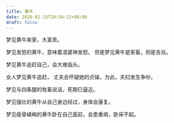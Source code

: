```yaml
---
title: 黄牛
date: 2020-02-15T20:54:12+08:00
draft: false
---
```


梦见黄牛来家，大富贵。


梦见发怒的黄牛，意味着湿婆神发怒。
但是梦见黄牛是家畜，则是吉兆。


梦见黄牛追赶自己，会大难临头。


女人梦见黄牛追赶， 丈夫会怀疑她的贞操，为此，夫妇发生争吵。


梦见与四条腿的牲畜说话，死期巳逼近。


梦见强壮的黄牛从自己身边经过，身体会康复。


梦见瘦骨嶙峋的黄牛卧在自己面前，会患重病，卧床不起。

